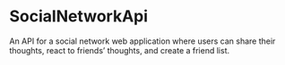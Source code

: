 # SocialNetworkApi
An API for a social network web application where users can share their thoughts, react to friends’ thoughts, and create a friend list. 
